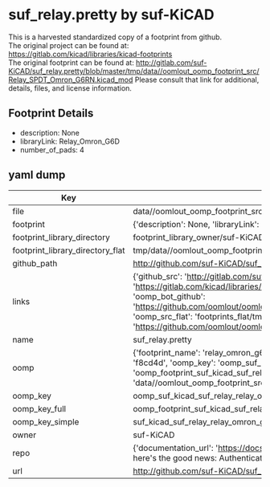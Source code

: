 # suf_relay.pretty by suf-KiCAD  
This is a harvested standardized copy of a footprint from github.  
The original project can be found at:  
https://gitlab.com/kicad/libraries/kicad-footprints  
The original footprint can be found at:
http://gitlab.com/suf-KiCAD/suf_relay.pretty/blob/master/tmp/data//oomlout_oomp_footprint_src/Relay_SPDT_Omron_G6RN.kicad_mod
Please consult that link for additional, details, files, and license information.  
## Footprint Details
* description: None  
* libraryLink: Relay_Omron_G6D  
* number_of_pads: 4  
## yaml dump  
| Key | Value |  
| --- | --- |  
| file | data//oomlout_oomp_footprint_src/suf_relay.pretty/Relay_Omron_G6D.kicad_mod |  
| footprint | {'description': None, 'libraryLink': 'Relay_Omron_G6D', 'number_of_pads': 4} |  
| footprint_library_directory | footprint_library_owner/suf-KiCAD_suf_relay.pretty |  
| footprint_library_directory_flat | tmp/data//oomlout_oomp_footprint_src/footprints_flat/suf_kicad_suf_relay_relay_omron_g6d/working |  
| github_path | http://github.com/suf-KiCAD/suf_relay.pretty/blob/master/tmp/data//oomlout_oomp_footprint_src/Relay_Omron_G6D.kicad_mod |  
| links | {'github_src': 'http://gitlab.com/suf-KiCAD/suf_relay.pretty/blob/master/tmp/data//oomlout_oomp_footprint_src/Relay_SPDT_Omron_G6RN.kicad_mod', 'github_src_repo': 'https://gitlab.com/kicad/libraries/kicad-footprints', 'oomp_bot': 'tmp/data//oomlout_oomp_footprint_src/footprints/suf_kicad_suf_relay_relay_omron_g6d/working', 'oomp_bot_github': 'https://github.com/oomlout/oomlout_oomp_footprint_bot/tree/main/tmp/data//oomlout_oomp_footprint_src/footprints/suf_kicad_suf_relay_relay_omron_g6d/working', 'oomp_src_flat': 'footprints_flat/tmp/data//oomlout_oomp_footprint_src/footprints_flat/suf_kicad_suf_relay_relay_omron_g6d/working', 'oomp_src_flat_github': 'https://github.com/oomlout/oomlout_oomp_footprint_src/tree/main/tmp/data//oomlout_oomp_footprint_src/footprints_flat/suf_kicad_suf_relay_relay_omron_g6d/working'} |  
| name | suf_relay.pretty |  
| oomp | {'footprint_name': 'relay_omron_g6d', 'library_name': 'suf_relay', 'md5': 'f8cd4d18f9b382e32fc031439421cbce', 'md5_10': 'f8cd4d18f9', 'md5_5': 'f8cd4', 'md5_6': 'f8cd4d', 'oomp_key': 'oomp_suf_kicad_suf_relay_relay_omron_g6d', 'oomp_key_extra': 'oomp_footprint_suf_kicad_suf_relay_relay_omron_g6d', 'oomp_key_full': 'oomp_footprint_suf_kicad_suf_relay_relay_omron_g6d_f8cd4d', 'oomp_key_simple': 'suf_kicad_suf_relay_relay_omron_g6d', 'original_filename': 'data//oomlout_oomp_footprint_src/suf_relay.pretty/Relay_Omron_G6D.kicad_mod', 'owner_name': 'suf_kicad'} |  
| oomp_key | oomp_suf_kicad_suf_relay_relay_omron_g6d |  
| oomp_key_full | oomp_footprint_suf_kicad_suf_relay_relay_omron_g6d |  
| oomp_key_simple | suf_kicad_suf_relay_relay_omron_g6d |  
| owner | suf-KiCAD |  
| repo | {'documentation_url': 'https://docs.github.com/rest/overview/resources-in-the-rest-api#rate-limiting', 'message': "API rate limit exceeded for 84.66.142.224. (But here's the good news: Authenticated requests get a higher rate limit. Check out the documentation for more details.)"} |  
| url | http://github.com/suf-KiCAD/suf_relay.pretty |  


